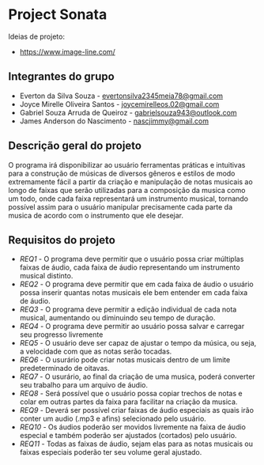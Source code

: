 # Project Sonata

Ideias de projeto: 
 * https://www.image-line.com/
 
## Integrantes do grupo 
 * Everton da Silva Souza - evertonsilva2345meia78@gmail.com
 * Joyce Mirelle Oliveira Santos - joycemirelleos.02@gmail.com
 * Gabriel Souza Arruda de Queiroz - gabrielsouza943@outlook.com
 * James Anderson do Nascimento - nascjimmy@gmail.com

## Descrição geral do projeto 
O programa irá disponibilizar ao usuário ferramentas práticas e intuitivas para a construção de músicas de diversos gêneros e estilos de modo extremamente fácil a partir da criação e manipulação de notas musicais ao longo de faixas que serão utilizadas para a composição da musica como um todo, onde cada faixa representará um instrumento musical, tornando possível assim para o usuário manipular precisamente cada parte da musica de acordo com o instrumento que ele desejar.
## Requisitos do projeto

 * *REQ1* - O programa deve permitir que o usuário possa criar múltiplas faixas de áudio, cada faixa de áudio representando um instrumento musical distinto.
 * *REQ2* - O programa deve permitir que em cada faixa de áudio o usuário possa inserir quantas notas musicais ele bem entender em cada faixa de áudio.
 * *REQ3* - O programa deve permitir a edição individual de cada nota musical, aumentando ou diminuindo seu tempo de duração.
 * *REQ4* - O programa deve permitir ao usuário possa salvar e carregar seu progresso livremente 
 * *REQ5* - O usuário deve ser capaz de ajustar o tempo da música, ou seja, a velocidade com que as notas serão tocadas.
 * *REQ6* - O usurário pode criar notas musicais dentro de um limite predeterminado de oitavas.
 * *REQ7* - O usurário, ao final da criação de uma musica, poderá converter seu trabalho para um arquivo de áudio.
 * *REQ8* - Será possível que o usuário possa copiar trechos de notas e colar em outras partes da faixa para facilitar na criação da musica.
 * *REQ9* - Deverá ser possível criar faixas de áudio especiais as quais irão conter um audio (.mp3 e afins) selecionado pelo usuário.
 * *REQ10* - Os áudios poderão ser movidos livremente na faixa de áudio especial e também poderão ser ajustados (cortados) pelo usuário.
 * *REQ11* - Todas as faixas de áudio, sejam elas para as notas musicais ou faixas especiais poderão ter seu volume geral ajustado.
